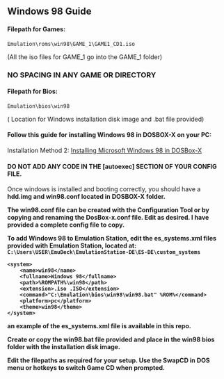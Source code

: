 ## Windows 98 Guide

#### Filepath for Games:
`Emulation\roms\win98\GAME_1\GAME1_CD1.iso`

(All the iso files for GAME_1 go into the GAME_1 folder)
### NO SPACING IN ANY GAME OR DIRECTORY

#### Filepath for Bios:
`Emulation\bios\win98`

( Location for Windows installation disk image and .bat file provided)

#### Follow this guide for installing Windows 98 in DOSBOX-X on your PC:

Installation Method 2:
[Installing Microsoft Windows 98 in DOSBox-X](https://dosbox-x.com/wiki/Guide%3AInstalling-Windows-98)

#### DO NOT ADD ANY CODE IN THE [autoexec] SECTION OF YOUR CONFIG FILE.

Once windows is installed and booting correctly, you should have a <b>hdd.img<b> and <b>win98.conf<b> located in DOSBOX-X folder.

The win98.conf file can be created with the Configuration Tool or by copying and renaming the DosBox-x.conf file. Edit as desired. I have provided a complete config file to copy.

To add Windows 98 to Emulation Station, edit the es_systems.xml files provided with Emulation Station, located at: `C:\Users\USER\EmuDeck\EmulationStation-DE\ES-DE\custom_systems`

```
<system>
    <name>win98</name>
    <fullname>Windows 98</fullname>
    <path>%ROMPATH%\win98</path>
    <extension>.iso .ISO</extension>
    <command>"C:\Emulation\bios\win98\win98.bat" %ROM%</command>
    <platform>pc</platform>
    <theme>win98</theme>
</system>
```
an example of the es_systems.xml file is available in this repo.

Create or copy the win98.bat file provided and place in the win98 bios folder with the installation disk image.

Edit the filepaths as required for your setup. Use the SwapCD in DOS menu or hotkeys to switch Game CD when prompted.